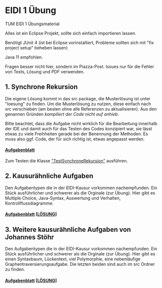 # EIDI 1 Übung
TUM EIDI 1 Übungsmaterial

Alles ist ein Eclipse Projekt, sollte sich einfach importieren lassen.

Benötigt JUnit 4 (ist bei Eclipse vorinstalliert, Probleme sollten sich mit "fix project setup" beheben lassen)

Java 11 empfohlen.

Fragen besser nicht hier, sondern im Piazza-Post. Issues nur für die Fehler von Tests, Lösung und PDF verwenden.

## 1. Synchrone Rekursion
Die eigene Lösung kommt in das src package, die Musterlösung ist unter "loesung" zu finden. 
Um die Musterlösung zu nutzen, diese einfach nach src verschieben (am besten ohne alle Referenzen zu aktualisieren).
Aus den genannen Gründen *kompiliert der Code nicht auf anhieb*.

Bitte beachtet, dass die Aufgabe nicht wirklich für die Bearbeitung innerhalb der IDE und damit auch für das Testen des Codes konzipiert war, sie lässt etwas zu viele Freihheiten gerade bei der Benennung der Methoden. Es muss also ggf. Code, der für sich richtig ist, etwas angepasst werden.

#### [Aufgabenblatt](src/ueb_blatt_1/pdf_und_latex/EIDI_Uebung01.pdf)

Zum Testen die Klasse ["TestSynchroneRekursion"](src/ueb_blatt_1/tests/TestSynchroneRekursion.java) ausführen.

## 2. Kausurähnliche Aufgaben
Den Aufgabentypen die in der EIDI-Kausur vorkommen nachempfunden. Ein Stück ausführlicher und schwerer als die Orginale (zur Übung). Hier gibt es Multiple Choice, Java-Syntax, Auswertung und Verhalten, Kontrollflussdiagramme.
#### [Aufgabenblatt](src/master/ueb_blatt_2/pdf_und_latex/EIDI_Uebung02.pdf) \[[LÖSUNG](src/ueb_blatt_2/pdf_und_latex/EIDI_Uebung02_lsg.pdf)\]

## 3. Weitere kausurähnliche Aufgaben von Johannes Stöhr
Den Aufgabentypen die in der EIDI-Kausur vorkommen nachempfunden. Ein Stück ausführlicher und schwerer als die Orginale (zur Übung). Hier gibt es einen Syntaxbaum, Lückentext, viel Polymorphie, eine nebenläufige Graphentraversierungsaufgabe. Die letzten beiden sind auch im src Ordner zu finden.
#### [Aufgabenblatt](src/ueb_blatt_3/pdf_und_latex/JohannesEidiÜbung.pdf) \[[LÖSUNG](src/ueb_blatt_3/pdf_und_latex/JohannesEidiÜbung_lsg.pdf)\]
